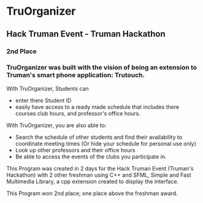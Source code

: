# TruOrganizer
## Hack Truman Event - Truman Hackathon
### 2nd Place
### TruOrganizer was built with the vision of being an extension to Truman's smart phone application: Trutouch. 


With TruOrganizer, Students can 
- enter there Student ID 
- easily have access to a ready made schedule that includes there courses club hours, and professor's office hours. 

With TruOrganizer, you are also able to:
- Search the schedule of other students and find their availability to coordinate meeting times (Or hide your schedule for personal use only) 
- Look up other professors and their office hours
- Be able to access the events of the clubs you participate in. 


This Program was created in 2 days for the Hack Truman Event (Truman's Hackathon) with 2 other freshman using C++ and SFML, Simple and Fast Multimedia Library, a cpp extension created to display the interface.

This Program won 2nd place; one place above the freshman award.
